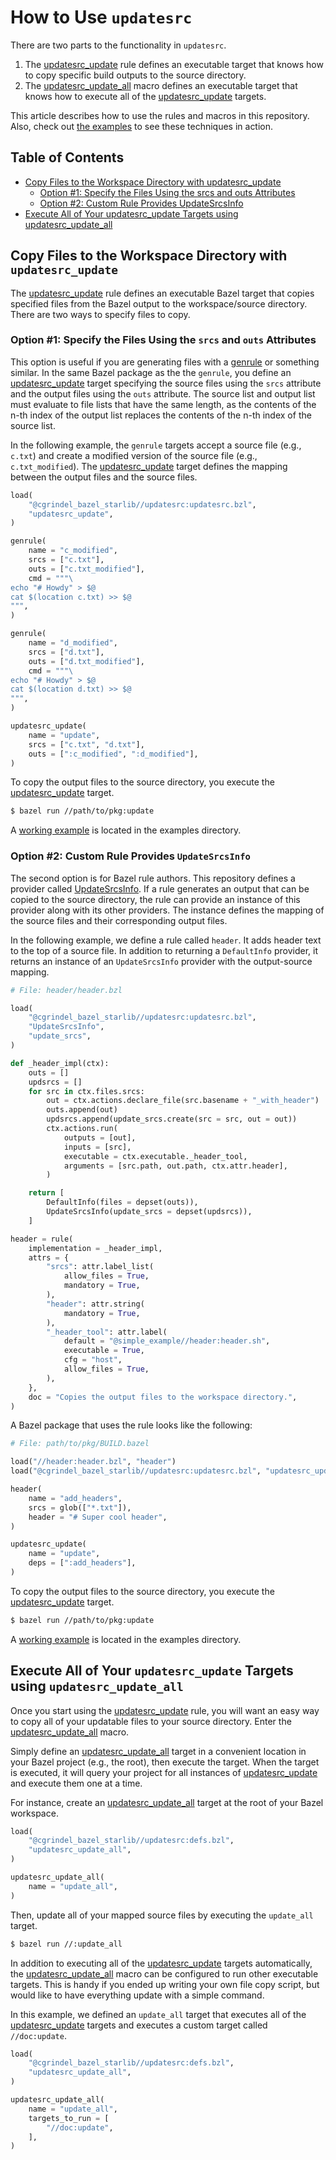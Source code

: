 # How to Use `updatesrc`

There are two parts to the functionality in `updatesrc`.
1. The [updatesrc_update](/doc/updatesrc/rules_and_macros_overview.md#updatesrc_update) rule defines
   an executable target that knows how to copy specific build outputs to the source directory. 
2. The [updatesrc_update_all](/doc/updatesrc/rules_and_macros_overview.md#updatesrc_update_all)
   macro defines an executable target that knows how to execute all of the
   [updatesrc_update](/doc/updatesrc/rules_and_macros_overview.md#updatesrc_update) targets.

This article describes how to use the rules and macros in this repository. Also,
check out [the examples](/examples) to see these techniques in action.

## Table of Contents

* [Copy Files to the Workspace Directory with updatesrc\_update](#copy-files-to-the-workspace-directory-with-updatesrc_update)
  * [Option \#1: Specify the Files Using the srcs and outs Attributes](#option-1-specify-the-files-using-the-srcs-and-outs-attributes)
  * [Option \#2: Custom Rule Provides UpdateSrcsInfo](#option-2-custom-rule-provides-updatesrcsinfo)
* [Execute All of Your updatesrc\_update Targets using updatesrc\_update\_all](#execute-all-of-your-updatesrc_update-targets-using-updatesrc_update_all)

## Copy Files to the Workspace Directory with `updatesrc_update`

The [updatesrc_update](/doc/updatesrc/rules_and_macros_overview.md#updatesrc_update) rule defines an
executable Bazel target that copies specified files from the Bazel output to the workspace/source
directory. There are two ways to specify files to copy. 

### Option #1: Specify the Files Using the `srcs` and `outs` Attributes

This option is useful if you are generating files with a
[genrule](https://docs.bazel.build/versions/main/be/general.html#genrule) or something similar. In
the same Bazel package as the the `genrule`, you define an
[updatesrc_update](/doc/updatesrc/rules_and_macros_overview.md#updatesrc_update) target specifying
the source files using the `srcs` attribute and the output files using the `outs` attribute.  The
source list and output list must evaluate to file lists that have the same length, as the contents
of the n-th index of the output list replaces the contents of the n-th index of the source list.

In the following example, the `genrule` targets accept a source file (e.g., `c.txt`) and create a
modified version of the source file (e.g., `c.txt_modified`). The
[updatesrc_update](/doc/updatesrc/rules_and_macros_overview.md#updatesrc_update) target defines the
mapping between the output files and the source files.

```python
load(
    "@cgrindel_bazel_starlib//updatesrc:updatesrc.bzl",
    "updatesrc_update",
)

genrule(
    name = "c_modified",
    srcs = ["c.txt"],
    outs = ["c.txt_modified"],
    cmd = """\
echo "# Howdy" > $@
cat $(location c.txt) >> $@
""",
)

genrule(
    name = "d_modified",
    srcs = ["d.txt"],
    outs = ["d.txt_modified"],
    cmd = """\
echo "# Howdy" > $@
cat $(location d.txt) >> $@
""",
)

updatesrc_update(
    name = "update",
    srcs = ["c.txt", "d.txt"],
    outs = [":c_modified", ":d_modified"],
)
```

To copy the output files to the source directory, you execute the
[updatesrc_update](/doc/updatesrc/rules_and_macros_overview.md#updatesrc_update) target.

```sh
$ bazel run //path/to/pkg:update
```

A [working example](/examples/simple/srcs/Bar/BUILD.bazel) is located in the examples directory.

### Option #2: Custom Rule Provides `UpdateSrcsInfo`

The second option is for Bazel rule authors. This repository defines a provider called
[UpdateSrcsInfo](/doc/updatesrc/providers_overview.md#UpdateSrcsInfo). If a rule generates an output that can
be copied to the source directory, the rule can provide an instance of this provider along with its
other providers. The instance defines the mapping of the source files and their corresponding output
files.

In the following example, we define a rule called `header`. It adds header text to the top of a
source file. In addition to returning a `DefaultInfo` provider, it returns an instance of an
`UpdateSrcsInfo` provider with the output-source mapping.

```python
# File: header/header.bzl

load(
    "@cgrindel_bazel_starlib//updatesrc:updatesrc.bzl",
    "UpdateSrcsInfo",
    "update_srcs",
)

def _header_impl(ctx):
    outs = []
    updsrcs = []
    for src in ctx.files.srcs:
        out = ctx.actions.declare_file(src.basename + "_with_header")
        outs.append(out)
        updsrcs.append(update_srcs.create(src = src, out = out))
        ctx.actions.run(
            outputs = [out],
            inputs = [src],
            executable = ctx.executable._header_tool,
            arguments = [src.path, out.path, ctx.attr.header],
        )

    return [
        DefaultInfo(files = depset(outs)),
        UpdateSrcsInfo(update_srcs = depset(updsrcs)),
    ]

header = rule(
    implementation = _header_impl,
    attrs = {
        "srcs": attr.label_list(
            allow_files = True,
            mandatory = True,
        ),
        "header": attr.string(
            mandatory = True,
        ),
        "_header_tool": attr.label(
            default = "@simple_example//header:header.sh",
            executable = True,
            cfg = "host",
            allow_files = True,
        ),
    },
    doc = "Copies the output files to the workspace directory.",
)
```

A Bazel package that uses the rule looks like the following:

```python
# File: path/to/pkg/BUILD.bazel

load("//header:header.bzl", "header")
load("@cgrindel_bazel_starlib//updatesrc:updatesrc.bzl", "updatesrc_update")

header(
    name = "add_headers",
    srcs = glob(["*.txt"]),
    header = "# Super cool header",
)

updatesrc_update(
    name = "update",
    deps = [":add_headers"],
)
```

To copy the output files to the source directory, you execute the
[updatesrc_update](/doc/updatesrc/rules_and_macros_overview.md#updatesrc_update) target.

```sh
$ bazel run //path/to/pkg:update
```

A [working example](/examples/simple/srcs/Foo/BUILD.bazel) is located in the examples directory.

## Execute All of Your `updatesrc_update` Targets using `updatesrc_update_all`

Once you start using the
[updatesrc_update](/doc/updatesrc/rules_and_macros_overview.md#updatesrc_update) rule, you will want
an easy way to copy all of your updatable files to your source directory. Enter the
[updatesrc_update_all](/doc/updatesrc/rules_and_macros_overview.md#updatesrc_update_all) macro.

Simply define an
[updatesrc_update_all](/doc/updatesrc/rules_and_macros_overview.md#updatesrc_update_all) target in a
convenient location in your Bazel project (e.g., the root), then execute the target.  When the
target is executed, it will query your project for all instances of
[updatesrc_update](/doc/updatesrc/rules_and_macros_overview.md#updatesrc_update) and execute them
one at a time.

For instance, create an
[updatesrc_update_all](/doc/updatesrc/rules_and_macros_overview.md#updatesrc_update_all) target at the root of
your Bazel workspace.

```python
load(
    "@cgrindel_bazel_starlib//updatesrc:defs.bzl",
    "updatesrc_update_all",
)

updatesrc_update_all(
    name = "update_all",
)
```

Then, update all of your mapped source files by executing the `update_all` target.

```sh
$ bazel run //:update_all
```

In addition to executing all of the
[updatesrc_update](/doc/updatesrc/rules_and_macros_overview.md#updatesrc_update) targets
automatically, the
[updatesrc_update_all](/doc/updatesrc/rules_and_macros_overview.md#updatesrc_update_all) macro can
be configured to run other executable targets. This is handy if you ended up writing your own file
copy script, but would like to have everything update with a simple command.

In this example, we defined an `update_all` target that executes all of the
[updatesrc_update](/doc/updatesrc/rules_and_macros_overview.md#updatesrc_update) targets and
executes a custom target called `//doc:update`.

```python
load(
    "@cgrindel_bazel_starlib//updatesrc:defs.bzl",
    "updatesrc_update_all",
)

updatesrc_update_all(
    name = "update_all",
    targets_to_run = [
        "//doc:update",
    ],
)
```
